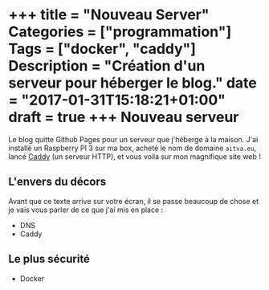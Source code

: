 +++
title = "Nouveau Server"
Categories = ["programmation"]
Tags = ["docker", "caddy"]
Description = "Création d'un serveur pour héberger le blog."
date = "2017-01-31T15:18:21+01:00"
draft = true
+++
Nouveau serveur
===============

Le blog quitte Github Pages pour un serveur que j'héberge à la maison.
J'ai installé un Raspberry PI 3 sur ma box, acheté le nom de domaine
`aitva.eu`, lancé [Caddy](https://caddyserver.com) (un serveur HTTP),
et vous voila sur mon magnifique site web !

L'envers du décors
------------------

Avant que ce texte arrive sur votre écran, il se passe beaucoup de chose
et je vais vous parler de ce que j'ai mis en place :

- DNS
- Caddy

Le plus sécurité
----------------

- Docker